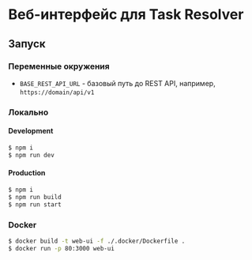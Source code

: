 # Веб-интерфейс для Task Resolver 

## Запуск

### Переменные окружения

* `BASE_REST_API_URL` - базовый путь до REST API, например, `https://domain/api/v1`

### Локально

#### Development

```bash
$ npm i
$ npm run dev
```

#### Production

```bash
$ npm i
$ npm run build
$ npm run start
```

### Docker

```bash
$ docker build -t web-ui -f ./.docker/Dockerfile . 
$ docker run -p 80:3000 web-ui
```

